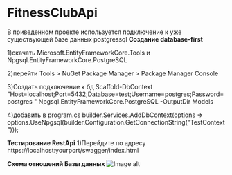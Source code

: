 # FitnessClubApi
В приведенном проекте используется подключение к уже существующей базе данных postgressql
<b>Создание database-first</b>

1)скачать Microsoft.EntityFrameworkCore.Tools и Npgsql.EntityFrameworkCore.PostgreSQL

2)перейти Tools > NuGet Package Manager > Package Manager Console

3)Создать подключение к бд Scaffold-DbContext "Host=localhost;Port=5432;Database=test;Username=postgres;Password=postgres " Npgsql.EntityFrameworkCore.PostgreSQL -OutputDir Models

4)добавить в program.cs 
builder.Services.AddDbContext<TestContext>(options =>
options.UseNpgsql(builder.Configuration.GetConnectionString("TestContext")));
  
<b>Тестирование RestApi</b>
1)Перейдите по адресу https://localhost:yourport/swagger/index.html

<b>Схема отношений Базы данных</b>
![Image alt](https://github.com/{blade1death}/{FitnessClubApi}/raw/{master}/{FitnessClubApi}/image.png)

